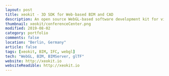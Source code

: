 ```yaml
---
layout: post
title: xeokit - 3D SDK for Web-based BIM and CAD
description: An open source WebGL-based software development kit for viewing high-detail 3D BIM and CAD data in the browser. Get in touch for licensing, support, custom plugins and application development.
thumbnail: xeokit/conferenceCenter.png
modified: 2019-08-02
category: portfolio
comments: false
location: "Berlin, Germany"
article: false
tags: [xeokit, BIM, IFC, webgl]
tech: "WebGL, BIM, BIMServer, glTF"
website: http://xeokit.io
websiteReadible: http://xeokit.io
---
```



